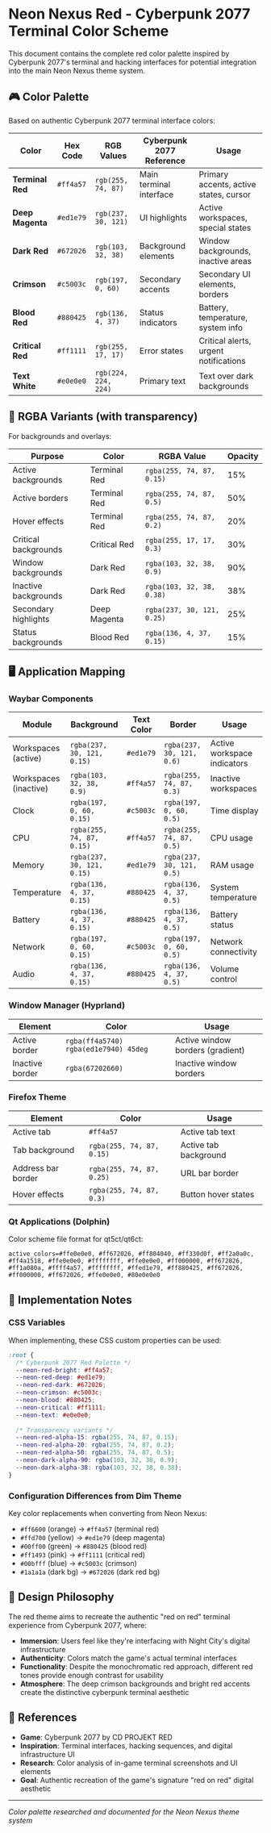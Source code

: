 # Neon Nexus Red - Cyberpunk 2077 Terminal Color Scheme

This document contains the complete red color palette inspired by Cyberpunk 2077's terminal and hacking interfaces for potential integration into the main Neon Nexus theme system.

## 🎮 Color Palette

Based on authentic Cyberpunk 2077 terminal interface colors:

| Color | Hex Code | RGB Values | Cyberpunk 2077 Reference | Usage |
|-------|----------|------------|---------------------------|-------|
| **Terminal Red** | `#ff4a57` | `rgb(255, 74, 87)` | Main terminal interface | Primary accents, active states, cursor |
| **Deep Magenta** | `#ed1e79` | `rgb(237, 30, 121)` | UI highlights | Active workspaces, special states |
| **Dark Red** | `#672026` | `rgb(103, 32, 38)` | Background elements | Window backgrounds, inactive areas |
| **Crimson** | `#c5003c` | `rgb(197, 0, 60)` | Secondary accents | Secondary UI elements, borders |
| **Blood Red** | `#880425` | `rgb(136, 4, 37)` | Status indicators | Battery, temperature, system info |
| **Critical Red** | `#ff1111` | `rgb(255, 17, 17)` | Error states | Critical alerts, urgent notifications |
| **Text White** | `#e0e0e0` | `rgb(224, 224, 224)` | Primary text | Text over dark backgrounds |

## 🎨 RGBA Variants (with transparency)

For backgrounds and overlays:

| Purpose | Color | RGBA Value | Opacity |
|---------|-------|------------|---------|
| Active backgrounds | Terminal Red | `rgba(255, 74, 87, 0.15)` | 15% |
| Active borders | Terminal Red | `rgba(255, 74, 87, 0.5)` | 50% |
| Hover effects | Terminal Red | `rgba(255, 74, 87, 0.2)` | 20% |
| Critical backgrounds | Critical Red | `rgba(255, 17, 17, 0.3)` | 30% |
| Window backgrounds | Dark Red | `rgba(103, 32, 38, 0.9)` | 90% |
| Inactive backgrounds | Dark Red | `rgba(103, 32, 38, 0.38)` | 38% |
| Secondary highlights | Deep Magenta | `rgba(237, 30, 121, 0.25)` | 25% |
| Status backgrounds | Blood Red | `rgba(136, 4, 37, 0.15)` | 15% |

## 🖥️ Application Mapping

### Waybar Components
| Module | Background | Text Color | Border | Usage |
|--------|------------|------------|--------|-------|
| Workspaces (active) | `rgba(237, 30, 121, 0.15)` | `#ed1e79` | `rgba(237, 30, 121, 0.6)` | Active workspace indicators |
| Workspaces (inactive) | `rgba(103, 32, 38, 0.9)` | `#ff4a57` | `rgba(255, 74, 87, 0.3)` | Inactive workspaces |
| Clock | `rgba(197, 0, 60, 0.15)` | `#c5003c` | `rgba(197, 0, 60, 0.5)` | Time display |
| CPU | `rgba(255, 74, 87, 0.15)` | `#ff4a57` | `rgba(255, 74, 87, 0.5)` | CPU usage |
| Memory | `rgba(237, 30, 121, 0.15)` | `#ed1e79` | `rgba(237, 30, 121, 0.5)` | RAM usage |
| Temperature | `rgba(136, 4, 37, 0.15)` | `#880425` | `rgba(136, 4, 37, 0.5)` | System temperature |
| Battery | `rgba(136, 4, 37, 0.15)` | `#880425` | `rgba(136, 4, 37, 0.5)` | Battery status |
| Network | `rgba(197, 0, 60, 0.15)` | `#c5003c` | `rgba(197, 0, 60, 0.5)` | Network connectivity |
| Audio | `rgba(136, 4, 37, 0.15)` | `#880425` | `rgba(136, 4, 37, 0.5)` | Volume control |

### Window Manager (Hyprland)
| Element | Color | Usage |
|---------|-------|-------|
| Active border | `rgba(ff4a5740) rgba(ed1e7940) 45deg` | Active window borders (gradient) |
| Inactive border | `rgba(67202660)` | Inactive window borders |

### Firefox Theme
| Element | Color | Usage |
|---------|-------|-------|
| Active tab | `#ff4a57` | Active tab text |
| Tab background | `rgba(255, 74, 87, 0.15)` | Active tab background |
| Address bar border | `rgba(255, 74, 87, 0.25)` | URL bar border |
| Hover effects | `rgba(255, 74, 87, 0.3)` | Button hover states |

### Qt Applications (Dolphin)
Color scheme file format for qt5ct/qt6ct:
```
active_colors=#ffe0e0e0, #ff672026, #ff804040, #ff330d0f, #ff2a0a0c, #ff4a1518, #ffe0e0e0, #ffffffff, #ffe0e0e0, #ff000000, #ff672026, #ff1a080a, #ffff4a57, #ffffffff, #ffed1e79, #ff880425, #ff672026, #ff000000, #ff672026, #ffe0e0e0, #80e0e0e0
```

## 🔧 Implementation Notes

### CSS Variables
When implementing, these CSS custom properties can be used:
```css
:root {
  /* Cyberpunk 2077 Red Palette */
  --neon-red-bright: #ff4a57;
  --neon-red-deep: #ed1e79;
  --neon-red-dark: #672026;
  --neon-crimson: #c5003c;
  --neon-blood: #880425;
  --neon-critical: #ff1111;
  --neon-text: #e0e0e0;
  
  /* Transparency variants */
  --neon-red-alpha-15: rgba(255, 74, 87, 0.15);
  --neon-red-alpha-20: rgba(255, 74, 87, 0.2);
  --neon-red-alpha-50: rgba(255, 74, 87, 0.5);
  --neon-dark-alpha-90: rgba(103, 32, 38, 0.9);
  --neon-dark-alpha-38: rgba(103, 32, 38, 0.38);
}
```

### Configuration Differences from Dim Theme
Key color replacements when converting from Neon Nexus:
- `#ff6600` (orange) → `#ff4a57` (terminal red)
- `#ffd700` (yellow) → `#ed1e79` (deep magenta)
- `#00ff00` (green) → `#880425` (blood red)
- `#ff1493` (pink) → `#ff1111` (critical red)
- `#00bfff` (blue) → `#c5003c` (crimson)
- `#1a1a1a` (dark bg) → `#672026` (dark red bg)

## 🎯 Design Philosophy

The red theme aims to recreate the authentic "red on red" terminal experience from Cyberpunk 2077, where:
- **Immersion**: Users feel like they're interfacing with Night City's digital infrastructure
- **Authenticity**: Colors match the game's actual terminal interfaces
- **Functionality**: Despite the monochromatic red approach, different red tones provide enough contrast for usability
- **Atmosphere**: The deep crimson backgrounds and bright red accents create the distinctive cyberpunk terminal aesthetic

## 📖 References

- **Game**: Cyberpunk 2077 by CD PROJEKT RED
- **Inspiration**: Terminal interfaces, hacking sequences, and digital infrastructure UI
- **Research**: Color analysis of in-game terminal screenshots and UI elements
- **Goal**: Authentic recreation of the game's signature "red on red" digital aesthetic

---

*Color palette researched and documented for the Neon Nexus theme system*